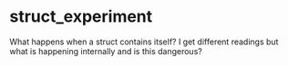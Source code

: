# struct_experiment
What happens when a struct contains itself? I get different readings but what is happening internally and is this dangerous?
